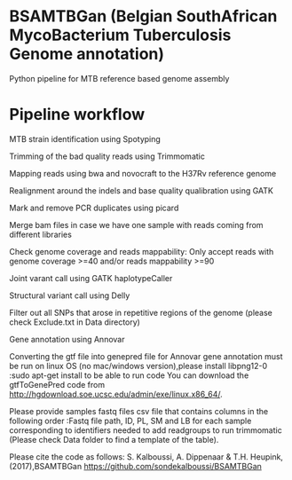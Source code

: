 # BSAMTBGan (Belgian SouthAfrican MycoBacterium Tuberculosis Genome annotation)
Python pipeline for MTB reference based genome assembly

# Pipeline workflow

   MTB strain identification using Spotyping 
    
   Trimming of the bad quality reads using Trimmomatic

   Mapping reads using bwa and novocraft to the H37Rv reference genome

   Realignment around the indels and base quality qualibration using GATK

   Mark and remove PCR duplicates using picard

   Merge bam files in case we have one sample with reads coming from different libraries

   Check genome coverage and reads mappability: Only accept reads with genome coverage >=40 and/or reads mappability >=90

   Joint varant call using GATK haplotypeCaller

   Structural variant call using Delly
    
   Filter out all SNPs that arose in repetitive regions of the genome (please check Exclude.txt in Data directory)

   Gene annotation using Annovar

Converting the gtf file into genepred file for Annovar gene annotation must be run on linux OS (no mac/windows version),please install libpng12-0 :sudo apt-get install to be able to run  code
You can download the gtfToGenePred code from http://hgdownload.soe.ucsc.edu/admin/exe/linux.x86_64/.


Please provide samples fastq files csv file that contains columns in the following order :Fastq file path, ID, PL, SM and LB for each sample corresponding to identifiers needed to add readgroups to run trimmomatic (Please check Data folder to find a template of the table).









Please cite the code as follows: S. Kalboussi, A. Dippenaar & T.H. Heupink,(2017),BSAMTBGan https://github.com/sondekalboussi/BSAMTBGan
